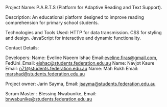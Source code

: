 Project Name: P.A.R.T.S (Platform for Adaptive Reading and Text Support).

Description: An educational platform designed to improve reading comprehension for primary school students.

Technologies and Tools Used:
HTTP for data transmission.
CSS for styling and design.
JavaScript for interactive and dynamic functionality.

Contact Details:

Developers:
Name: Eveline Naeem Ishac Email:eveline.firas@gmail.com, FedUni_Email: eishac@students.federation.edu.au
Name: Navjot Kaure Email: n71@students.federation.edu.au
Name: Mah Rukh Email: marshad@students.federation.edu.au

Project owner: Jarin Sayma, Email: jsayma@students.federation.edu.au

Scrum Master : Blessing Nwabunike, Email: bnwabunike@students.federation.edu.au

